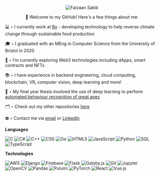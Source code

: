 <p align="center">
  <img src="https://user-images.githubusercontent.com/15062683/98091268-9cd80180-1e9e-11eb-95ad-14ce1da4598a.gif" alt="Faizaan Sakib">
</p>

<p align="center">
  👋 Welcome to my GitHub! Here's a few things about me: 
</p>

💻 ◦ I currently work at [Bx](https://bx-earth.com) - developing technology to help reverse climate change through sustainable food production

🎓 ◦ I graduated with an MEng in Computer Science from the University of Bristol in 2020

🔭 ◦ I’m currently exploring Web3 technologies including dApps, smart contracts and NFTs

📚 ◦ I have experience in backend engineering, cloud computing, blockchain, VR, computer vision, deep learning and more!

🦍 ◦ My final year thesis involved the use of deep learning to perform [automated behaviour recognition of great apes](https://github.com/fznsakib/great-ape-behaviour-detector)

🗂 ◦ Check out my other repositories [here](https://github.com/fznsakib?tab=repositories)

☎️ ◦ Contact me via [email](mailto:fznsakib@gmail.com) or [LinkedIn](https://www.linkedin.com/in/faizaan-sakib/)


<!-- - 🌱 I’m currently learning ... -->
<!-- - 👯 I’m looking to collaborate on ... -->
<!-- - 🤔 I’m looking for help with ... -->
<!-- - ⚡ Fun fact: ... -->

**Languages**

![C](https://img.shields.io/badge/-C-0769DA?style=flat&logo=C&logoColor=white)
![C#](https://img.shields.io/badge/-C%20Sharp-0769DA?style=flat&logo=c-sharp&logoColor=white)
![C++](https://img.shields.io/badge/-C++-0769DA?style=flat&logo=C%2B%2B&logoColor=white)
![CSS](https://img.shields.io/badge/-CSS3-0769DA?style=flat&logo=css3&logoColor=white)
![Go](https://img.shields.io/badge/-Go-0769DA?style=flat&logo=go&logoColor=white)
![HTML5](https://img.shields.io/badge/-HTML5-0769DA?style=flat&logo=html5&logoColor=white)
![JavaScript](https://img.shields.io/badge/-JavaScript-0769DA?style=flat&logo=javascript&logoColor=white)
![Python](https://img.shields.io/badge/-Python-0769DA?style=flat&logo=python&logoColor=white)
![SQL](https://img.shields.io/badge/-SQLite-0769DA?style=flat&logo=sqlite&logoColor=white)
![TypeScript](https://img.shields.io/badge/-TypeScript-0769DA?style=flat&logo=typescript&logoColor=white)

**Technologies**

![AWS](https://img.shields.io/badge/-Amazon%20Web%20Services-0EAAA7?style=flat&logo=amazon-aws&logoColor=white)
![Django](https://img.shields.io/badge/-Django-0EAAA7?style=flat&logo=django&logoColor=white)
![Firebase](https://img.shields.io/badge/-Firebase-0EAAA7?style=flat&logo=firebase&logoColor=white)
![Flask](https://img.shields.io/badge/-Flask-0EAAA7?style=flat&logo=flask&logoColor=white)
![Gatsby.js](https://img.shields.io/badge/-Gatsby.js-0EAAA7?style=flat&logo=gatsby&logoColor=white)
![Git](https://img.shields.io/badge/-Git-0EAAA7?style=flat&logo=git&logoColor=white)
![Jupyter](https://img.shields.io/badge/-Jupyter-0EAAA7?style=flat&logo=jupyter&logoColor=white)
![OpenCV](https://img.shields.io/badge/-OpenCV-0EAAA7?style=flat&logo=opencv&logoColor=white)
![Pandas](https://img.shields.io/badge/-Pandas-0EAAA7?style=flat&logo=pandas&logoColor=white)
![Pulumi](https://img.shields.io/badge/-Pulumi-0EAAA7?style=flat&logo=pulumi&logoColor=white)
![PyTorch](https://img.shields.io/badge/-PyTorch-0EAAA7?style=flat&logo=pytorch&logoColor=white)
![React](https://img.shields.io/badge/-React-0EAAA7?style=flat&logo=react&logoColor=white)
![Vue.js](https://img.shields.io/badge/-Vue-0EAAA7?style=flat&logo=vue.js&logoColor=white)


